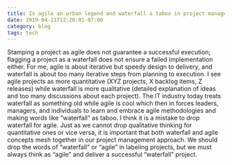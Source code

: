 ```yaml
---
title: Is agile an urban legend and waterfall a taboo in project management?
date: 2019-04-21T12:20:01-07:00
category: blog
tags: tech 
---
```


Stamping a project as agile does not guarantee a successful execution; flagging a project as a waterfall does not ensure a failed implementation either. For me, agile is about iterative but speedy design to delivery, and waterfall is about too many iterative steps from planning to execution. I see agile projects as more quantitative (XYZ projects, X backlog items, Z releases) while waterfall is more qualitative (detailed explanation of ideas and too many discussions about each project). The IT industry today treats waterfall as something old while agile is cool which then in forces leaders, managers, and individuals to learn and embrace agile methodologies and making words like “waterfall” as taboo. I think it is a mistake to drop waterfall for agile. Just as we cannot drop qualitative thinking for quantitative ones or vice versa, it is important that both waterfall and agile concepts mesh together in our project management approach. We should drop the words of “waterfall” or “agile” in labeling projects, but we must always think as “agile” and deliver a successful “waterfall” project.